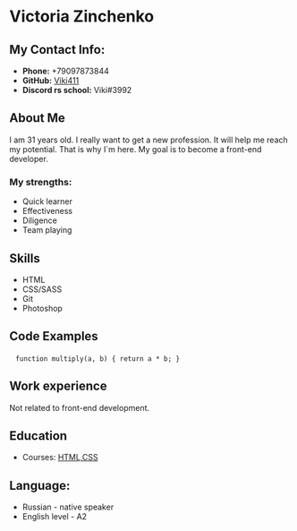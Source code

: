 # Victoria Zinchenko

## My Contact Info:
* **Phone:** +79097873844
* **GitHub:** [Viki411](https://github.com/Viki411)
* **Discord rs school:** Viki#3992

## About Me
I am 31 years old. I really want to get a new profession. It will help me reach my potential. That is why I`m here. My goal is to become a front-end developer.

### My strengths:
* Quick learner
* Effectiveness
* Diligence
* Team playing

## Skills
* HTML
* CSS/SASS
* Git
* Photoshop
 
## Code Examples

` ` ` function multiply(a, b) {
return a * b;
} ` ` `

## Work experience
Not related to front-end development.

## Education
* Courses: 
[HTML,CSS](https://openedu.ru/course/ITMOUniversity/WEBDEV/?session=self_2021_2022)

## Language:
* Russian - native speaker
* English level - A2
